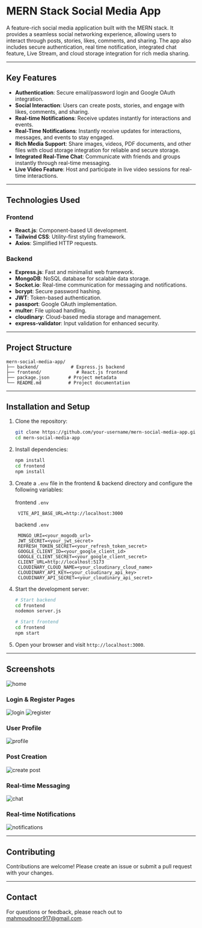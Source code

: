 # MERN Stack Social Media App

A feature-rich social media application built with the MERN stack. It provides a seamless social networking experience, allowing users to interact through posts, stories, likes, comments, and sharing. The app also includes secure authentication, real time notification, integrated chat feature, Live Stream, and cloud storage integration for rich media sharing.

---

## Key Features

- **Authentication**: Secure email/password login and Google OAuth integration.
- **Social Interaction**: Users can create posts, stories, and engage with likes, comments, and sharing.
- **Real-time Notifications**: Receive updates instantly for interactions and events.
- **Real-Time Notifications**: Instantly receive updates for interactions, messages, and events to stay engaged.
- **Rich Media Support**: Share images, videos, PDF documents, and other files with cloud storage integration for reliable and secure storage.
- **Integrated Real-Time Chat**: Communicate with friends and groups instantly through real-time messaging.
- **Live Video Feature**: Host and participate in live video sessions for real-time interactions.
---

## Technologies Used

### Frontend
- **React.js**: Component-based UI development.
- **Tailwind CSS**: Utility-first styling framework.
- **Axios**: Simplified HTTP requests.

### Backend
- **Express.js**: Fast and minimalist web framework.
- **MongoDB**: NoSQL database for scalable data storage.
- **Socket.io**: Real-time communication for messaging and notifications.
- **bcrypt**: Secure password hashing.
- **JWT**: Token-based authentication.
- **passport**: Google OAuth implementation.
- **multer**: File upload handling.
- **cloudinary**: Cloud-based media storage and management.
- **express-validator**: Input validation for enhanced security.

---

## Project Structure

```
mern-social-media-app/
├── backend/            # Express.js backend
├── frontend/             # React.js frontend
├── package.json       # Project metadata
└── README.md          # Project documentation
```

---
## Installation and Setup

1. Clone the repository:
   ```bash
   git clone https://github.com/your-username/mern-social-media-app.git
   cd mern-social-media-app
   ```

2. Install dependencies:
   ```bash
   npm install
   cd frontend
   npm install
   ```

3. Create a `.env` file in the frontend & backend directory and configure the following variables:<br /><br />
   frontend `.env`
   ```frontend env
    VITE_API_BASE_URL=http://localhost:3000
   ```
   backend `.env`
   ```backend env
    MONGO_URI=<your_mogodb_url>
    JWT_SECRET=<your_jwt_secret>
    REFRESH_TOKEN_SECRET=<your_refresh_token_secret>
    GOOGLE_CLIENT_ID=<your_google_client_id>
    GOOGLE_CLIENT_SECRET=<your_google_client_secret>
    CLIENT_URL=http://localhost:5173
    CLOUDINARY_CLOUD_NAME=<your_cloudinary_cloud_name>
    CLOUDINARY_API_KEY=<your_cloudinary_api_key>
    CLOUDINARY_API_SECRET=<your_cloudinary_api_secret>
   ```

5. Start the development server:
   ```bash
   # Start backend
   cd frontend
   nodemon server.js

   # Start frontend
   cd frontend
   npm start
   ```

6. Open your browser and visit `http://localhost:3000`.

---

## Screenshots
![home](https://github.com/user-attachments/assets/eb89aa98-b1f5-4ae1-acf9-b5270f71ba49)

### Login & Register Pages
![login](https://github.com/user-attachments/assets/27b3b739-f426-4a2e-b278-9efabe1212e1)
![register](https://github.com/user-attachments/assets/b27e6675-7a40-44b9-84f6-29d53d36a7f1)

### User Profile
![profile](https://github.com/user-attachments/assets/b2d307db-8312-4cdd-b099-07774e968e9d)

### Post Creation
![create post](https://github.com/user-attachments/assets/c752d966-246c-4312-869b-248a0debcf75)

### Real-time Messaging
![chat](https://github.com/user-attachments/assets/ef22fd13-65cf-40c1-8026-43160deb0df9)

### Real-time Notifications
![notifications](https://github.com/user-attachments/assets/a11cdad8-9371-45b9-a3b4-1684156f4332)

---

## Contributing

Contributions are welcome! Please create an issue or submit a pull request with your changes.

---

## Contact

For questions or feedback, please reach out to [mahmoudnoor917@gmail.com](mailto:mahmoudnoor917@gmail.com).


